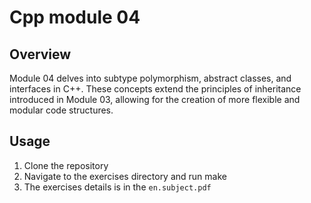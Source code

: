 # Cpp module 04

## Overview

Module 04 delves into subtype polymorphism, abstract classes, and interfaces in C++. These concepts extend the principles of inheritance introduced in Module 03, allowing for the creation of more flexible and modular code structures.

## Usage
1. Clone the repository
2. Navigate to the exercises directory and run make
3. The exercises details is in the `en.subject.pdf`

